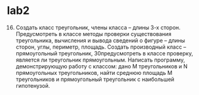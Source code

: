 # lab2
16. Создать класс треугольник, члены класса – длины 3-х сторон. Предусмотреть в классе методы
проверки существования треугольника, вычисления и вывода сведений о фигуре – длины сторон, углы,
периметр, площадь. Создать производный класс – прямоугольный треугольник, 30предусмотреть в
классе проверку, является ли треугольник прямоугольным. Написать программу, демонстрирующую
работу с классом: дано M треугольников и N прямоугольных треугольников, найти среднюю площадь М
треугольников и прямоугольный треугольник с наибольшей гипотенузой.
